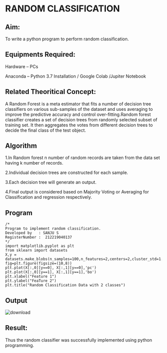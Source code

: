 # RANDOM CLASSIFICATION

## Aim:
To write a python program to perform random classification.


## Equipments Required:
Hardware – PCs

Anaconda – Python 3.7 Installation / Google Colab /Jupiter Notebook



## Related Theoritical Concept:
A Random Forest is a meta estimator that fits a number of decision tree classifiers on various sub-samples of the dataset and uses averaging to improve the predictive accuracy and control over-fitting.Random forest classifier creates a set of decision trees from randomly selected subset of training set. It then aggregates the votes from different decision trees to decide the final class of the test object.


## Algorithm
1.In Random forest n number of random records are taken from the data set having k number of records.

2.Individual decision trees are constructed for each sample.

3.Each decision tree will generate an output.

4.Final output is considered based on Majority Voting or Averaging for Classification and regression respectively.


## Program
```
/*
Program to implement random classification.
Developed by   : SANJU S
RegisterNumber :  212219040137
*/
import matplotlib.pyplot as plt
from sklearn import datasets
X,y = datasets.make_blobs(n_samples=100,n_features=2,centers=2,cluster_std=1.05,random_state=2)
fig=plt.figure(figsize=(10,8))
plt.plot(X[:,0][y==0], X[:,1][y==0],'pc')
plt.plot(X[:,0][y==1], X[:,1][y==1],'bo')
plt.xlabel("Feature 1")
plt.ylabel("FeaTure 2")
plt.title("Random Classification Data with 2 classes")
```


## Output
![download](https://user-images.githubusercontent.com/94214195/169483695-50d8d658-cf3e-493a-aae7-ecec5e925c83.png)



## Result:
Thus the random classifier was successfully implemented using python programming.
